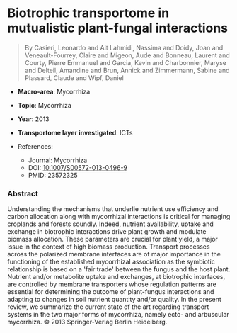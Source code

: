 # Biotrophic transportome in mutualistic plant-fungal interactions

> By Casieri, Leonardo and Ait Lahmidi, Nassima and Doidy, Joan and Veneault-Fourrey, Claire and Migeon, Aude and Bonneau, Laurent and Courty, Pierre Emmanuel and Garcia, Kevin and Charbonnier, Maryse and Delteil, Amandine and Brun, Annick and Zimmermann, Sabine and Plassard, Claude and Wipf, Daniel

- **Macro-area**: Mycorrhiza
- **Topic**: Mycorrhiza
- **Year**: 2013
- **Transportome layer investigated**: ICTs

- References:
  - Journal: Mycorrhiza
  - DOI: [10.1007/S00572-013-0496-9](https://doi.org/10.1007/S00572-013-0496-9)
  - PMID: 23572325

### Abstract

Understanding the mechanisms that underlie nutrient use efficiency and carbon allocation along with mycorrhizal interactions is critical for managing croplands and forests soundly. Indeed, nutrient availability, uptake and exchange in biotrophic interactions drive plant growth and modulate biomass allocation. These parameters are crucial for plant yield, a major issue in the context of high biomass production. Transport processes across the polarized membrane interfaces are of major importance in the functioning of the established mycorrhizal association as the symbiotic relationship is based on a 'fair trade' between the fungus and the host plant. Nutrient and/or metabolite uptake and exchanges, at biotrophic interfaces, are controlled by membrane transporters whose regulation patterns are essential for determining the outcome of plant-fungus interactions and adapting to changes in soil nutrient quantity and/or quality. In the present review, we summarize the current state of the art regarding transport systems in the two major forms of mycorrhiza, namely ecto- and arbuscular mycorrhiza. © 2013 Springer-Verlag Berlin Heidelberg.
